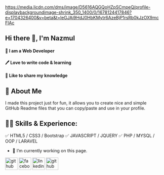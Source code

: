 https://media.licdn.com/dms/image/D5616AQGQoHZpSCmpeQ/profile-displaybackgroundimage-shrink_350_1400/0/1678124417846?e=1704326400&v=beta&t=leGJAi9HdJ0HbKMytr6AzeBjP1rsRb0kJzOX9mcFIAc

## Hi there 👋, I'm Nazmul
#### 👑 I am a Web Developer
#### 🖊️ Love to write code & learning
#### 🎤 Like to share my knowledge

## 🚀 About Me 
I made this project just for fun, it allows you to create nice and simple GitHub Readme files that you can copy/paste and use in your profile.
## 👨‍💻 Skills & Experience:

✅ HTML5 / CSS3 / Bootstrap
✅ JAVASCRIPT / JQUERY
✅ PHP / MYSQL / OOP / LARAVEL


- 🔭 I’m currently working on this page. 


[<img src='https://cdn.jsdelivr.net/npm/simple-icons@3.0.1/icons/github.svg' alt='github' height='40'>](https://github.com/nazmulnazmul)  [<img src='https://cdn.jsdelivr.net/npm/simple-icons@3.0.1/icons/facebook.svg' alt='facebook' height='40'>](nazmul.nahid998)  [<img src='https://cdn.jsdelivr.net/npm/simple-icons@3.0.1/icons/linkedin.svg' alt='linkedin' height='40'>](mdnazmul1998)  [<img src='https://cdn.jsdelivr.net/npm/simple-icons@3.0.1/icons/github.svg' alt='github' height='40'>](nazmulnazmul)  


